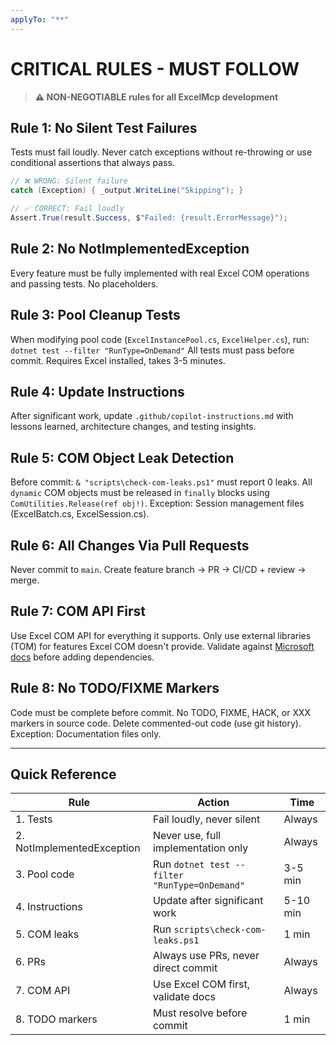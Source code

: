```yaml
---
applyTo: "**"
---
```


# CRITICAL RULES - MUST FOLLOW

> **⚠️ NON-NEGOTIABLE rules for all ExcelMcp development**

## Rule 1: No Silent Test Failures

Tests must fail loudly. Never catch exceptions without re-throwing or use conditional assertions that always pass.

```csharp
// ❌ WRONG: Silent failure
catch (Exception) { _output.WriteLine("Skipping"); }

// ✅ CORRECT: Fail loudly
Assert.True(result.Success, $"Failed: {result.ErrorMessage}");
```



## Rule 2: No NotImplementedException

Every feature must be fully implemented with real Excel COM operations and passing tests. No placeholders.



## Rule 3: Pool Cleanup Tests

When modifying pool code (`ExcelInstancePool.cs`, `ExcelHelper.cs`), run: `dotnet test --filter "RunType=OnDemand"`
All tests must pass before commit. Requires Excel installed, takes 3-5 minutes.



## Rule 4: Update Instructions

After significant work, update `.github/copilot-instructions.md` with lessons learned, architecture changes, and testing insights.



## Rule 5: COM Object Leak Detection

Before commit: `& "scripts\check-com-leaks.ps1"` must report 0 leaks.
All `dynamic` COM objects must be released in `finally` blocks using `ComUtilities.Release(ref obj!)`.
Exception: Session management files (ExcelBatch.cs, ExcelSession.cs).



## Rule 6: All Changes Via Pull Requests

Never commit to `main`. Create feature branch → PR → CI/CD + review → merge.



## Rule 7: COM API First

Use Excel COM API for everything it supports. Only use external libraries (TOM) for features Excel COM doesn't provide.
Validate against [Microsoft docs](https://learn.microsoft.com/office/vba/api/overview/excel) before adding dependencies.



## Rule 8: No TODO/FIXME Markers

Code must be complete before commit. No TODO, FIXME, HACK, or XXX markers in source code.
Delete commented-out code (use git history). Exception: Documentation files only.

---

## Quick Reference

| Rule | Action | Time |
|------|--------|------|
| 1. Tests | Fail loudly, never silent | Always |
| 2. NotImplementedException | Never use, full implementation only | Always |
| 3. Pool code | Run `dotnet test --filter "RunType=OnDemand"` | 3-5 min |
| 4. Instructions | Update after significant work | 5-10 min |
| 5. COM leaks | Run `scripts\check-com-leaks.ps1` | 1 min |
| 6. PRs | Always use PRs, never direct commit | Always |
| 7. COM API | Use Excel COM first, validate docs | Always |
| 8. TODO markers | Must resolve before commit | 1 min |
